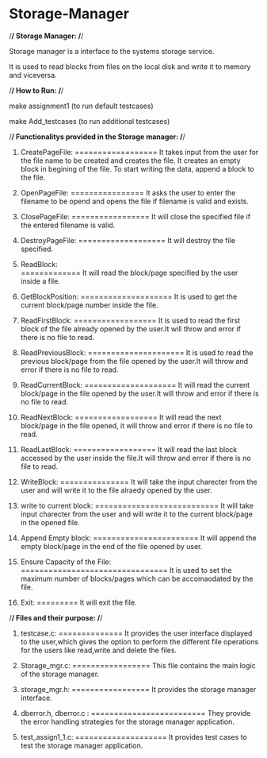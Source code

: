 # Storage-Manager


/********************************************************/
                   Storage Manager: 
/********************************************************/

Storage manager is a interface to the systems storage service.
 
It is used to read blocks from files on the local disk and write it to memory and viceversa.


/********************************************************/
                      How to Run:
/********************************************************/

make assignment1  (to run default testcases)

make Add_testcases (to run additional testcases)


/********************************************************/
      Functionalitys provided in the Storage manager:
/********************************************************/

1. CreatePageFile: 
==================
It takes input from the user for the file name to be created and creates the file.
It creates an empty block in begining of the file.
To start writing the data, append a block to the file.

2. OpenPageFile: 
================
It asks the user to enter the filename to be opend and opens the file if filename is valid and exists.

3. ClosePageFile: 
=================
It will close the specified file if the entered filename is valid.

4. DestroyPageFile: 
===================
It will destroy the file specified.

5. ReadBlock:  
=============
It will read the block/page specified by the user inside a file.

6. GetBlockPosition: 
====================
It is used to get the current block/page number inside the file.

7. ReadFirstBlock: 
==================
It is used to read the first block of the file already opened by the user.It will throw and error if there is no file to read.

8. ReadPreviousBlock: 
=====================
It is used to read the previous block/page from the file opened by the user.It will throw and error if there is no file to read.

9. ReadCurrentBlock: 
====================
It will read the current block/page in the file opened by the user.It will throw and error if there is no file to read.

10. ReadNextBlock: 
==================
It will read the next block/page in the file opened, it will throw and error if there is no file to read.

11. ReadLastBlock: 
==================
It will read the last block accessed by the user inside the file.It will throw and error if there is no file to read.

12. WriteBlock: 
===============
It will take the input charecter from the user and will write it to the file alraedy opened by the user.

13. write to current block: 
===========================
It will take input charecter from the user and will write it to the current block/page in the opened file.

14. Append Empty block: 
=======================
It will append the empty block/page in the end of the file opened by user.

15. Ensure Capacity of the File: 
================================
It is used to set the maximum number of blocks/pages which can be accomaodated by the file. 

16. Exit:
=========
It will exit the file.



/********************************************************/
               Files and their purpose:
/********************************************************/

1. testcase.c: 
==============
It provides the user interface displayed to the user,which gives the option to perform the different file operations for the users like read,write and delete the files.

2. Storage_mgr.c: 
=================
This file contains the main logic of the storage manager.

3. storage_mgr.h:
=================
It provides the  storage manager interface.

4. dberror.h, dberror.c : 
=========================
They provide the error handling strategies for the storage manager application.

5. test_assign1_1.c: 
====================
It provides test cases to test the storage manager application.


